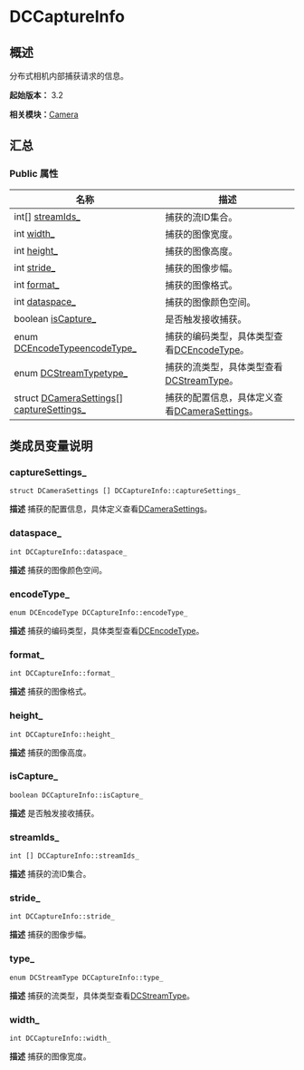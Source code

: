 # DCCaptureInfo


## 概述

分布式相机内部捕获请求的信息。

**起始版本：** 3.2

**相关模块：**[Camera](_distributed.md)


## 汇总


### Public 属性

| 名称 | 描述 | 
| -------- | -------- |
| int[] [streamIds_](#streamids_) | 捕获的流ID集合。  | 
| int [width_](#width_) | 捕获的图像宽度。  | 
| int [height_](#height_) | 捕获的图像高度。  | 
| int [stride_](#stride_) | 捕获的图像步幅。  | 
| int [format_](#format_) | 捕获的图像格式。  | 
| int [dataspace_](#dataspace_) | 捕获的图像颜色空间。  | 
| boolean [isCapture_](#iscapture_) | 是否触发接收捕获。  | 
| enum [DCEncodeType](_distributed.md#dcencodetype)[encodeType_](#encodetype_) | 捕获的编码类型，具体类型查看[DCEncodeType](_distributed.md#dcencodetype)。  | 
| enum [DCStreamType](_distributed.md#dcstreamtype)[type_](#type_) | 捕获的流类型，具体类型查看[DCStreamType](_distributed.md#dcstreamtype)。  | 
| struct [DCameraSettings](_d_camera_settings.md)[] [captureSettings_](#capturesettings_) | 捕获的配置信息，具体定义查看[DCameraSettings](_d_camera_settings.md)。  | 


## 类成员变量说明


### captureSettings_

```
struct DCameraSettings [] DCCaptureInfo::captureSettings_
```
**描述**
捕获的配置信息，具体定义查看[DCameraSettings](_d_camera_settings.md)。


### dataspace_

```
int DCCaptureInfo::dataspace_
```
**描述**
捕获的图像颜色空间。


### encodeType_

```
enum DCEncodeType DCCaptureInfo::encodeType_
```
**描述**
捕获的编码类型，具体类型查看[DCEncodeType](_distributed.md#dcencodetype)。


### format_

```
int DCCaptureInfo::format_
```
**描述**
捕获的图像格式。


### height_

```
int DCCaptureInfo::height_
```
**描述**
捕获的图像高度。


### isCapture_

```
boolean DCCaptureInfo::isCapture_
```
**描述**
是否触发接收捕获。


### streamIds_

```
int [] DCCaptureInfo::streamIds_
```
**描述**
捕获的流ID集合。


### stride_

```
int DCCaptureInfo::stride_
```
**描述**
捕获的图像步幅。


### type_

```
enum DCStreamType DCCaptureInfo::type_
```
**描述**
捕获的流类型，具体类型查看[DCStreamType](_distributed.md#dcstreamtype)。


### width_

```
int DCCaptureInfo::width_
```
**描述**
捕获的图像宽度。
